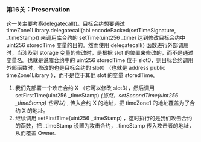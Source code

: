 ### 第16关：Preservation 
这一关主要考察delegatecall()。目标合约想要通过 timeZone1Library.delegatecall(abi.encodePacked(setTimeSignature, _timeStamp)) 来调用库合约的 setTime(uint256 _time) 达到修改目标合约中 uint256 storedTime 变量的目的。然而使用 delegatecall() 函数进行外部调用时，当涉及到 storage 变量的修改时，是根据 slot 的位置来修改的，而不是通过变量名。也就是说库合约中的 uint256 storedTime 位于 slot0，则目标合约调用外部函数时，修改的也是目标合约的 slot0 （也就是 address public timeZone1Library ），而不是位于其他 slot 的变量 storedTime。

1. 我们先部署一个攻击合约 X （它可以修改 slot3），然后调用 setFirstTime(uint256 _timeStamp) *(当然，setSecondTime(uint256 _timeStamp) 也可以)* , 传入合约 X 的地址，把 timeZone1 的地址覆盖为了合约 X 的地址。
2. 继续调用  setFirstTime(uint256 _timeStamp) ，这时执行的是我们攻击合约的函数，把 _timeStamp 设置为攻击合约，_timeStamp 传入攻击者的地址，从而覆盖 Owner.